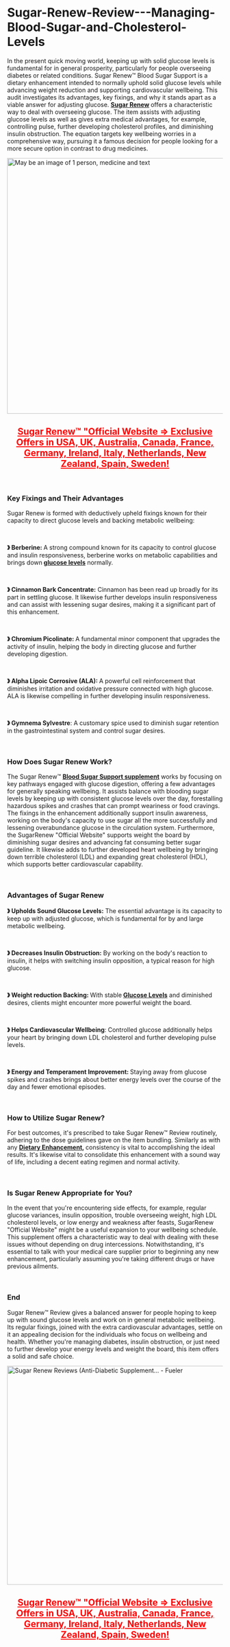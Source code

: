 # Sugar-Renew-Review---Managing-Blood-Sugar-and-Cholesterol-Levels

<p>In the present quick moving world, keeping up with solid glucose levels is fundamental for in general prosperity, particularly for people overseeing diabetes or related conditions. Sugar Renew&trade; Blood Sugar Support is a dietary enhancement intended to normally uphold solid glucose levels while advancing weight reduction and supporting cardiovascular wellbeing. This audit investigates its advantages, key fixings, and why it stands apart as a viable answer for adjusting glucose.&nbsp;<strong><a href="https://sugar-renew.net/">Sugar Renew</a>&nbsp;</strong>offers a characteristic way to deal with overseeing glucose. The item assists with adjusting glucose levels as well as gives extra medical advantages, for example, controlling pulse, further developing cholesterol profiles, and diminishing insulin obstruction. The equation targets key wellbeing worries in a comprehensive way, pursuing it a famous decision for people looking for a more secure option in contrast to drug medicines.</p>
<p><a href="https://sugar-renew.net/go/checkout/"><img src="https://scontent.fdel7-2.fna.fbcdn.net/v/t39.30808-6/475300742_122098844234750365_744390358248558246_n.jpg?_nc_cat=105&amp;ccb=1-7&amp;_nc_sid=aa7b47&amp;_nc_ohc=YbYumYloofEQ7kNvgFTCouf&amp;_nc_zt=23&amp;_nc_ht=scontent.fdel7-2.fna&amp;_nc_gid=Az1OVipSdC3MWSBKL4rowIy&amp;oh=00_AYAkoX8wih2iSJ9h2fttIg43iWHVszdL8R7S49b6BW2JcA&amp;oe=67A80819" alt="May be an image of 1 person, medicine and text" width="894" height="596" border="0" /></a></p>
<h2 style="text-align: center;"><span style="color: #ff0000;"><strong><a style="color: #ff0000;" href="https://sugar-renew.net/go/checkout/"><u>Sugar Renew&trade; "Official Website =&gt; Exclusive Offers in USA, UK, Australia, Canada, France, Germany, Ireland, Italy, Netherlands, New Zealand, Spain, Sweden!</u></a></strong></span></h2>
<p>&nbsp;</p>
<h3><strong>Key Fixings and Their Advantages</strong></h3>
<p>Sugar Renew is formed with deductively upheld fixings known for their capacity to direct glucose levels and backing metabolic wellbeing:</p>
<p>&nbsp;</p>
<p><strong>》&nbsp;</strong><strong>Berberine:&nbsp;</strong>A strong compound known for its capacity to control glucose and insulin responsiveness, berberine works on metabolic capabilities and brings down<strong>&nbsp;<a href="https://smarthempcanada.com/">glucose levels</a></strong>&nbsp;normally.</p>
<p>&nbsp;</p>
<p><strong>》&nbsp;</strong><strong>Cinnamon Bark Concentrate:</strong>&nbsp;Cinnamon has been read up broadly for its part in settling glucose. It likewise further develops insulin responsiveness and can assist with lessening sugar desires, making it a significant part of this enhancement.</p>
<p>&nbsp;</p>
<p><strong>》&nbsp;</strong><strong>Chromium Picolinate:&nbsp;</strong>A fundamental minor component that upgrades the activity of insulin, helping the body in directing glucose and further developing digestion.</p>
<p>&nbsp;</p>
<p><strong>》&nbsp;</strong><strong>Alpha Lipoic Corrosive (ALA):&nbsp;</strong>A powerful cell reinforcement that diminishes irritation and oxidative pressure connected with high glucose. ALA is likewise compelling in further developing insulin responsiveness.</p>
<p>&nbsp;</p>
<p><strong>》&nbsp;</strong><strong>Gymnema Sylvestre</strong>: A customary spice used to diminish sugar retention in the gastrointestinal system and control sugar desires.</p>
<p>&nbsp;</p>
<h3><strong>How Does Sugar Renew Work?</strong></h3>
<p>The Sugar Renew&trade;&nbsp;<strong><a href="https://theglucotonic.com/">Blood Sugar Support supplement</a></strong>&nbsp;works by focusing on key pathways engaged with glucose digestion, offering a few advantages for generally speaking wellbeing. It assists balance with blooding sugar levels by keeping up with consistent glucose levels over the day, forestalling hazardous spikes and crashes that can prompt weariness or food cravings. The fixings in the enhancement additionally support insulin awareness, working on the body's capacity to use sugar all the more successfully and lessening overabundance glucose in the circulation system. Furthermore, the SugarRenew "Official Website" supports weight the board by diminishing sugar desires and advancing fat consuming better sugar guideline. It likewise adds to further developed heart wellbeing by bringing down terrible cholesterol (LDL) and expanding great cholesterol (HDL), which supports better cardiovascular capability.</p>
<p>&nbsp;</p>
<h3><strong>Advantages of Sugar Renew</strong></h3>
<p><strong>》&nbsp;</strong><strong>Upholds Sound Glucose Levels:</strong>&nbsp;The essential advantage is its capacity to keep up with adjusted glucose, which is fundamental for by and large metabolic wellbeing.</p>
<p>&nbsp;</p>
<p><strong>》&nbsp;</strong><strong>Decreases Insulin Obstruction:</strong>&nbsp;By working on the body's reaction to insulin, it helps with switching insulin opposition, a typical reason for high glucose.</p>
<p>&nbsp;</p>
<p><strong>》&nbsp;</strong><strong>Weight reduction Backing:&nbsp;</strong>With stable<strong>&nbsp;<a href="https://bloodbalance.de/">Glucose Levels</a></strong>&nbsp;and diminished desires, clients might encounter more powerful weight the board.</p>
<p>&nbsp;</p>
<p><strong>》&nbsp;</strong><strong>Helps Cardiovascular Wellbeing</strong>: Controlled glucose additionally helps your heart by bringing down LDL cholesterol and further developing pulse levels.</p>
<p>&nbsp;</p>
<p><strong>》&nbsp;</strong><strong>Energy and Temperament Improvement:&nbsp;</strong>Staying away from glucose spikes and crashes brings about better energy levels over the course of the day and fewer emotional episodes.</p>
<p>&nbsp;</p>
<h3><strong>How to Utilize Sugar Renew?</strong></h3>
<p>For best outcomes, it's prescribed to take Sugar Renew&trade; Review routinely, adhering to the dose guidelines gave on the item bundling. Similarly as with any&nbsp;<strong><a href="https://thewhispeara.com/">Dietary Enhancement</a>,&nbsp;</strong>consistency is vital to accomplishing the ideal results. It's likewise vital to consolidate this enhancement with a sound way of life, including a decent eating regimen and normal activity.</p>
<p>&nbsp;</p>
<h3><strong>Is Sugar Renew Appropriate for You?</strong></h3>
<p>In the event that you're encountering side effects, for example, regular glucose variances, insulin opposition, trouble overseeing weight, high LDL cholesterol levels, or low energy and weakness after feasts, SugarRenew "Official Website" might be a useful expansion to your wellbeing schedule. This supplement offers a characteristic way to deal with dealing with these issues without depending on drug intercessions. Notwithstanding, it's essential to talk with your medical care supplier prior to beginning any new enhancement, particularly assuming you're taking different drugs or have previous ailments.</p>
<p>&nbsp;</p>
<h3><strong>End</strong></h3>
<p>Sugar Renew&trade; Review gives a balanced answer for people hoping to keep up with sound glucose levels and work on in general metabolic wellbeing. Its regular fixings, joined with the extra cardiovascular advantages, settle on it an appealing decision for the individuals who focus on wellbeing and health. Whether you're managing diabetes, insulin obstruction, or just need to further develop your energy levels and weight the board, this item offers a solid and safe choice.</p>
<p><a href="https://sugar-renew.net/go/checkout/"><img src="https://fueler.io/storage/users/timeline_image/1738144966-ozrysejz6whj0sez39a8.jpg" alt="Sugar Renew Reviews (Anti-Diabetic Supplement... - Fueler" width="906" height="510" border="0" /></a></p>
<h2 style="text-align: center;"><span style="color: #ff0000;"><strong><a style="color: #ff0000;" href="https://sugar-renew.net/go/checkout/"><u>Sugar Renew&trade; "Official Website =&gt; Exclusive Offers in USA, UK, Australia, Canada, France, Germany, Ireland, Italy, Netherlands, New Zealand, Spain, Sweden!</u></a></strong></span></h2>
<p>&nbsp;</p>
